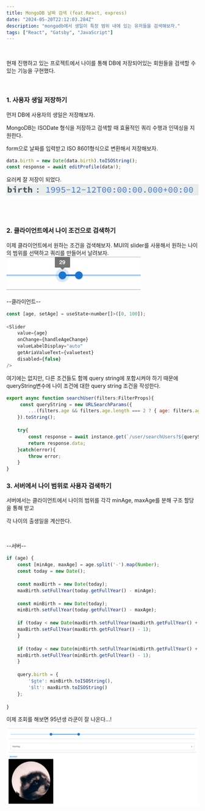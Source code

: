 ```yaml
---
title: MongoDB 날짜 검색 (feat.React, express)
date: "2024-05-20T22:12:03.284Z"
description: "mongodb에서 생일이 특정 범위 내에 있는 유저들을 검색해보자."
tags: ["React", "Gatsby", "JavaScript"]
---
```

</br>

현재 진행하고 있는 프로젝트에서 나이를 통해 DB에 저장되어있는 회원들을 검색할 수 있는 기능을 구현했다. 
</br>

</br>

### 1. 사용자 생일 저장하기
먼저 DB에 사용자의 생일은 저장해보자.

MongoDB는 ISODate 형식을 저장하고 검색할 때 효율적인 쿼리 수행과 인덱싱을 지원한다. 

form으로 날짜를 입력받고 ISO 8601형식으로 변환해서 저장해보자.

```js
data.birth = new Date(data.birth).toISOString();  
const response = await editProfile(data!);
```

요러케 잘 저장이 되었다.
![Drag](./db-birth.png)

</br>
</br>

### 2. 클라이언트에서 나이 조건으로 검색하기

이제 클라이언트에서 원하는 조건을 검색해보자. 
MUI의 slider를 사용해서 원하는 나이의 범위를 선택하고 쿼리를 만들어서 날려보자. 
![Drag](./mui.png)

--클라이언트--
```js
const [age, setAge] = useState<number[]>([0, 100]);

<Slider  
    value={age}  
    onChange={handleAgeChange}  
    valueLabelDisplay="auto"  
    getAriaValueText={valuetext}  
    disabled={false}  
/>
```
여기에는 없지만, 다른 조건들도 함께 query string에 포함시켜야 하기 때문에 queryString변수에 나이 조건에 대한 query string 조건을 작성한다.

```js
export async function searchUser(filters:FilterProps){  
     const queryString = new URLSearchParams({  
        ...(filters.age && filters.age.length === 2 ? { age: filters.age.join('-') } : {}),  
    }).toString();  

    try{  
        const response = await instance.get(`/user/searchUsers?${queryString}`);  
        return response.data;  
    }catch(error){  
        throw error;  
    }  
}
```

### 3. 서버에서 나이 범위로 사용자 검색하기


서버에서는 클라이언트에서 나이의 범위를 각각 minAge, maxAge를 분해 구조 할당을 통해 받고 

각 나이의 출생일을 계산한다.

</br>

--서버--
```js
if (age) {
	const [minAge, maxAge] = age.split('-').map(Number);
	const today = new Date();
	
	const maxBirth = new Date(today);
	maxBirth.setFullYear(today.getFullYear() - minAge);
	
	const minBirth = new Date(today);
	minBirth.setFullYear(today.getFullYear() - maxAge);
	
	if (today < new Date(maxBirth.setFullYear(maxBirth.getFullYear() + 1))){
	maxBirth.setFullYear(maxBirth.getFullYear() - 1);
	}
	
	if (today < new Date(minBirth.setFullYear(minBirth.getFullYear() + 1))){
	minBirth.setFullYear(minBirth.getFullYear() - 1);
	}
	
	query.birth = {
		'$gte': minBirth.toISOString(),
		'$lt': maxBirth.toISOString()
	};

}
```

이제 조회를 해보면 95년생 라쿤이 잘 나온다...!

<!-- ![Resc](./res-console.png) -->
![Res](./res-screetshot.png)

<br/>